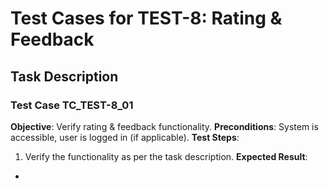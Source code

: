 # Test Cases for TEST-8: Rating & Feedback

## Task Description


### Test Case TC_TEST-8_01
**Objective**: Verify rating & feedback functionality.
**Preconditions**: System is accessible, user is logged in (if applicable).
**Test Steps**:
1. Verify the functionality as per the task description.
**Expected Result**:
- 

